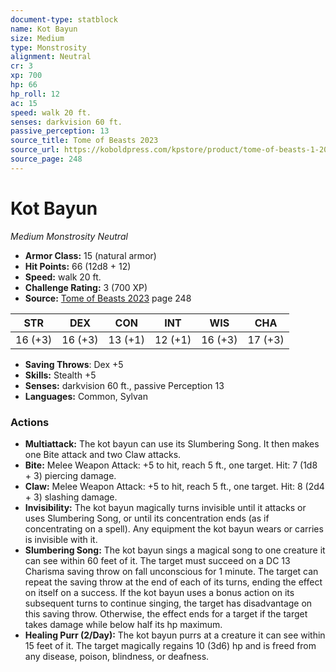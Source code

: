 ```yaml
---
document-type: statblock
name: Kot Bayun
size: Medium
type: Monstrosity
alignment: Neutral
cr: 3
xp: 700
hp: 66
hp_roll: 12
ac: 15
speed: walk 20 ft.
senses: darkvision 60 ft. 
passive_perception: 13
source_title: Tome of Beasts 2023
source_url: https://koboldpress.com/kpstore/product/tome-of-beasts-1-2023-edition/
source_page: 248
---
```


# Kot Bayun

*Medium* *Monstrosity* *Neutral*

- **Armor Class:** 15 (natural armor)
- **Hit Points:** 66 (12d8 + 12)
- **Speed:** walk 20 ft.
- **Challenge Rating:** 3 (700 XP)
- **Source:** [Tome of Beasts 2023](https://koboldpress.com/kpstore/product/tome-of-beasts-1-2023-edition/) page 248

| STR | DEX | CON | INT | WIS | CHA |
| --- | --- | --- | --- | --- | --- |
| 16 (+3) | 16 (+3) | 13 (+1) | 12 (+1) | 16 (+3) | 17 (+3) |

- **Saving Throws**: Dex +5
- **Skills:** Stealth +5
- **Senses:** darkvision 60 ft., passive Perception 13
- **Languages:** Common, Sylvan

### Actions

- **Multiattack:** The kot bayun can use its Slumbering Song. It then makes one Bite attack and two Claw attacks.
- **Bite:** Melee Weapon Attack: +5 to hit, reach 5 ft., one target. Hit: 7 (1d8 + 3) piercing damage.
- **Claw:** Melee Weapon Attack: +5 to hit, reach 5 ft., one target. Hit: 8 (2d4 + 3) slashing damage.
- **Invisibility:** The kot bayun magically turns invisible until it attacks or uses Slumbering Song, or until its concentration ends (as if concentrating on a spell). Any equipment the kot bayun wears or carries is invisible with it.
- **Slumbering Song:** The kot bayun sings a magical song to one creature it can see within 60 feet of it. The target must succeed on a DC 13 Charisma saving throw on fall unconscious for 1 minute. The target can repeat the saving throw at the end of each of its turns, ending the effect on itself on a success. If the kot bayun uses a bonus action on its subsequent turns to continue singing, the target has disadvantage on this saving throw. Otherwise, the effect ends for a target if the target takes damage while below half its hp maximum.
- **Healing Purr (2/Day):** The kot bayun purrs at a creature it can see within 15 feet of it. The target magically regains 10 (3d6) hp and is freed from any disease, poison, blindness, or deafness.
